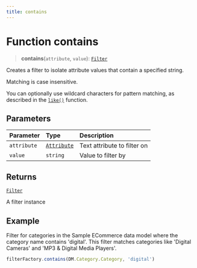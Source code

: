 ```yaml
---
title: contains
---
```


# Function contains

> **contains**(`attribute`, `value`): [`Filter`](../../../interfaces/interface.Filter.md)

Creates a filter to isolate attribute values that contain a specified string.

Matching is case insensitive.

You can optionally use wildcard characters for pattern matching, as described in the
[`like()`](function.like.md) function.

## Parameters

| Parameter | Type | Description |
| :------ | :------ | :------ |
| `attribute` | [`Attribute`](../../../interfaces/interface.Attribute.md) | Text attribute to filter on |
| `value` | `string` | Value to filter by |

## Returns

[`Filter`](../../../interfaces/interface.Filter.md)

A filter instance

## Example

Filter for categories in the Sample ECommerce data model where the category name contains
'digital'. This filter matches categories like 'Digital Cameras' and 'MP3 & Digital Media Players'.
```ts
filterFactory.contains(DM.Category.Category, 'digital')
```

